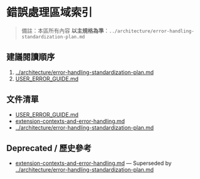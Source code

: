 # 錯誤處理區域索引

> 備註：本區所有內容 **以主規格為準**：`../architecture/error-handling-standardization-plan.md`

## 建議閱讀順序

1. [../architecture/error-handling-standardization-plan.md](../architecture/error-handling-standardization-plan.md)
2. [USER_ERROR_GUIDE.md](./USER_ERROR_GUIDE.md)

## 文件清單

- [USER_ERROR_GUIDE.md](./USER_ERROR_GUIDE.md)
- [extension-contexts-and-error-handling.md](./extension-contexts-and-error-handling.md)
- [../architecture/error-handling-standardization-plan.md](../architecture/error-handling-standardization-plan.md)

## Deprecated / 歷史參考

- [extension-contexts-and-error-handling.md](./extension-contexts-and-error-handling.md) — Superseded by [../architecture/error-handling-standardization-plan.md](../architecture/error-handling-standardization-plan.md)
